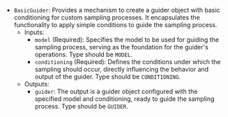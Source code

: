 - `BasicGuider`: Provides a mechanism to create a guider object with basic conditioning for custom sampling processes. It encapsulates the functionality to apply simple conditions to guide the sampling process.
    - Inputs:
        - `model` (Required): Specifies the model to be used for guiding the sampling process, serving as the foundation for the guider's operations. Type should be `MODEL`.
        - `conditioning` (Required): Defines the conditions under which the sampling should occur, directly influencing the behavior and output of the guider. Type should be `CONDITIONING`.
    - Outputs:
        - `guider`: The output is a guider object configured with the specified model and conditioning, ready to guide the sampling process. Type should be `GUIDER`.
